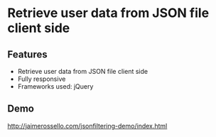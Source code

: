 # Retrieve user data from JSON file client side

## Features

- Retrieve user data from JSON file client side
- Fully responsive
- Frameworks used: jQuery

## Demo

http://jaimerossello.com/jsonfiltering-demo/index.html

